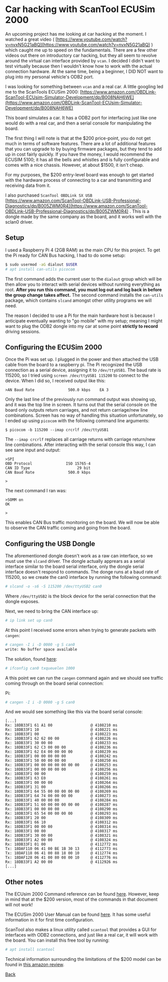 # Car hacking with ScanTool ECUSim 2000

An upcoming project has me looking at car hacking at the moment.  I watched a great video ( [https://www.youtube.com/watch?v=nvxN5G21aBQ](https://www.youtube.com/watch?v=nvxN5G21aBQ) ) which caught me up to speed on the fundamentals.  There are a few other videos out there on introductory car hacking, but they all seem to revolve around the virtual can interface provided by `vcan`. I decided I didn't want to test virtually because then I wouldn't know how to work with the actual connection hardware.  At the same time, being a beginner, I DID NOT want to plug into my personal vehicle's ODB2 port.

I was looking for something between `vcan` and a real car.  A little googling led me to the ScanTools ECUSim 2000:
[https://www.amazon.com/OBDLink-ScanTool-ECUsim-Simulator-Development/dp/B008NAH6WE](https://www.amazon.com/OBDLink-ScanTool-ECUsim-Simulator-Development/dp/B008NAH6WE)

This board simulates a car.  It has a ODB2 port for interfacing just like one would do with a real car, and then a serial console for manipulating the board.

The first thing I will note is that at the $200 price-point, you do not get much in terms of software features.  There are a lot of additional features that you can upgrade to by buying firmware packages, but they tend to add up in cost fairly quickly.  If you have the money, I would recommend the ECUSIM 5100; it has all the bells and whistles and is fully configurable and comes with a nice chassis.  However, at about $1500, it isn't cheap.

For my purposes, the $200 entry-level board was enough to get started with the hardware process of connecting to a car and transmitting and receiving data from it.

I also purchased `ScanTool OBDLink SX USB` [https://www.amazon.com/ScanTool-OBDLink-USB-Professional-Diagnostics/dp/B005ZWM0R4](https://www.amazon.com/ScanTool-OBDLink-USB-Professional-Diagnostics/dp/B005ZWM0R4) .  This is a dongle made by the same company as the board, and it works well with the sclan0 driver.

## Setup
I used a Raspberry Pi 4 (2GB RAM) as the main CPU for this project.  To get the Pi ready for CAN Bus hacking, I had to do some setup:

```bash
$ sudo usermod -aG dialout $USER
# apt install can-utils picocom
```

The first command adds the current user to the `dialout` group which will be then allow you to interact with serial devices without running everything as root.  **After you run this command, you must log out and log back in before the group change takes affect.**
The second command installs the `can-utils` package, which contains `slcand` amongst other utility programs we will need.

The reason I decided to use a Pi for the main hardware host is because I anticipate eventually wanting to "go mobile" with my setup; meaning I might want to plug the ODB2 dongle into my car at some point **strictly to record** driving sessions.  

## Configuring the ECUSim 2000

Once the Pi was set up. I plugged in the power and then attached the USB cable from the board to a raspberry pi.  The Pi recognized the USB connection as a serial device, assigning it to `/dev/ttyUSB1`. The baud rate is 115200, so I tried using `screen /dev/ttyUSB1 115200` to connect to the device.  When I did so, I received output like this:

```
>AN Baud Rate               500.0 kbps    EA 3
```

Only the last line of the previously run command output was showing up, and it was the top line in screen.  It turns out that the serial console on the board only outputs return carriages, and not return carriage/new line combinations.  Screen has no way of handling this situation unfortunately, so I ended up using `picocom` with the following command line arguments:

```
$ picocom -b 115200 --imap crcrlf /dev/ttyUSB1
```

The `--imap crcrlf` replaces all carriage returns with carriage return/new line combinations.  After interacting with the serial console this way, I can see sane input and output:

```
>SPI
OBD Protocol               ISO 15765-4
CAN ID Type                     29 bit
CAN Baud Rate               500.0 kbps

>
```

The next command I ran was:

```
>SOMM on
OK

>
```

This enables CAN Bus traffic monitoring on the board.  We will now be able to observe the CAN traffic coming and going from the board.


## Configuring the USB Dongle

The aforementioned dongle doesn't work as a raw can interface, so we must use the `slcand` driver.  The dongle actually apprears as a serial interface similar to the board serial interface, only the dongle serial interface doesn't respond to commands.  The donge runs at a baud rate of 115200, so we create the can0 interface by running the following command:

```bash
# slcand -o -s6 -S 115200 /dev/ttyUSB2 can0 
```

Where `/dev/ttyUSB2` is the block device for the serial connection that the dongle exposes.

Next, we need to bring the CAN interface up:

```bash
# ip link set up can0
```

At this point I received some errors when trying to generate packets with `cangen`:

```bash
# cangen -I i -D 0000 -g S can0
write: No buffer space available
```

The solution, found [here](https://stackoverflow.com/questions/40424433/write-no-buffer-space-available-socket-can-linux-can):

```bash
# ifconfig can0 txqueuelen 1000
```

A this point we can run the `cangen` command again and we should see traffic coming through on the board serial connection:

Pi: 
```bash
# cangen -I i -D 0000 -g S can0
```

And we would see something like this via the board serial console:

```
[...]
Rx: 18DB33F1 61 A1 00                 @ 4108210 ms
Rx: 18DB33F1 10                       @ 4108221 ms
Rx: 18DB33F1 00                       @ 4108223 ms
Rx: 18DB33F1 62 62 00 00              @ 4108226 ms
Rx: 18DB33F1 30 00 00                 @ 4108233 ms
Rx: 18DB33F1 62 C3 00 00 00           @ 4108236 ms
Rx: 18DB33F1 62 E4 00 00 00 00        @ 4108239 ms
Rx: 18DB33F1 00 00 00 00 00           @ 4108242 ms
Rx: 18DB33F1 50 00 00 00 00           @ 4108250 ms
Rx: 18DB33F1 00 00 00 00 00 00 00     @ 4108253 ms
Rx: 18DB33F1 00 00 00 00 00           @ 4108256 ms
Rx: 18DB33F1 00 00                    @ 4108259 ms
Rx: 18DB33F1 63 E0                    @ 4108261 ms
Rx: 18DB33F1 00 00 00                 @ 4108264 ms
Rx: 18DB33F1 31 00                    @ 4108266 ms
Rx: 18DB33F1 64 55 00 00 00 00 00     @ 4108269 ms
Rx: 18DB33F1 64 74 00 00 00 00        @ 4108273 ms
Rx: 18DB33F1 40 00 00 00              @ 4108284 ms
Rx: 18DB33F1 51 60 00 00 00 00 00     @ 4108287 ms
Rx: 18DB33F1 00 00 00 00              @ 4108290 ms
Rx: 18DB33F1 65 54 00 00 00 00        @ 4108293 ms
Rx: 18DB33F1 20 00                    @ 4108309 ms
Rx: 18DB33F1 66 10                    @ 4108312 ms
Rx: 18DB33F1 00 00 00                 @ 4108314 ms
Rx: 18DB33F1 00 00                    @ 4108317 ms
Rx: 18DB33F1 30 00 00                 @ 4108321 ms
Rx: 18DB33F1 A2 00 00                 @ 4108324 ms
Rx: 18DB33F1 01 00                    @ 4112772 ms
Tx: 18DAF110 06 41 00 BE 1B 30 13     @ 4112773 ms
Tx: 18DAF118 06 41 00 88 18 00 10     @ 4112774 ms
Tx: 18DAF128 06 41 00 80 08 00 10     @ 4112776 ms
Rx: 18DB33F1 A2 00 00                 @ 4112926 ms
[...]
```

## Other notes

The ECUsim 2000 Command reference can be found [here](https://www.scantool.net/static/documentation/ecusim/ecusim-pm.pdf).  However, keep in mind that at the $200 version, most of the commands in that document will not work!

The ECUSim 2000 User Manual can be found [here](https://www.scantool.net/scantool/downloads/101/ecusim_2000-ug.pdf).  It has some useful information in it for first time configuration.

ScanTool also makes a linux utility called `scantool` that provides a GUI for interfaces with ODB2 connections, and just like a real car, it will work with the board.  You can install this free tool by running:

```bash
# apt install scantool
```

Technical information surrounding the limitations of the $200 model can be found in [this amazon review](https://www.amazon.com/gp/customer-reviews/R1EO3VAMV8R818/ref=cm_cr_dp_d_rvw_ttl?ie=UTF8&ASIN=B008NAH6WE).

[Back](https://nstarke.github.io/)
